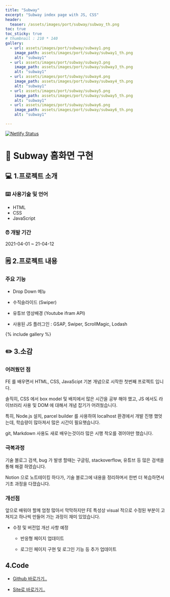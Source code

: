 ```yaml
---
title: "Subway"
excerpt: "Subway index page with JS, CSS"
header:
  teaser: /assets/images/port/subway/subway_th.png
toc: true
toc_sticky: true
# thumbnail : 210 * 140
gallery:
  - url: assets/images/port/subway/subway1.png
    image_path: assets/images/port/subway/subway1_th.png
    alt: "subway1"
  - url: assets/images/port/subway/subway3.png
    image_path: assets/images/port/subway/subway3_th.png
    alt: "subway1"
  - url: assets/images/port/subway/subway4.png
    image_path: assets/images/port/subway/subway4_th.png
    alt: "subway1"
  - url: assets/images/port/subway/subway5.png
    image_path: assets/images/port/subway/subway5_th.png
    alt: "subway1"
  - url: assets/images/port/subway/subway6.png
    image_path: assets/images/port/subway/subway6_th.png
    alt: "subway1"

---
```


[![Netlify Status](https://api.netlify.com/api/v1/badges/4ecc6bac-a7f3-40a6-b4c2-b5b8ca27b50b/deploy-status)](https://app.netlify.com/sites/hardcore-dijkstra-7a109c/deploys)

# 🌮 Subway 홈화면 구현


## 💻 1.프로젝트 소개  

### ⌨️ 사용기술 및 언어    

- HTML
- CSS
- JavaScript


### ⏰ 개발 기간  
2021-04-01 ~ 21-04-12 


## 🗒 2.프로젝트 내용

### 주요 기능

 - Drop Down 메뉴 

 - 수직슬라이드 (Swiper) 
 
 - 유튜브 영상배경 (Youtube ifram API)
 
 - 사용된 JS 플러그인 : GSAP, Swiper, ScrollMagic, Lodash


{% include gallery %}


## ✏️ 3.소감

### 어려웠던 점  
FE 를 배우면서 HTML, CSS, JavaScipt 기본 개념으로 시작한 첫번째 프로젝트 입니다.

솔직히, CSS 에서 box model 및 배치에서 많은 시간을 공부 해야 했고, JS 에서도 라이브러리 사용 및 DOM 에 대해서 개념 잡기가 어려웠습니다.

특히, Node.js 설치, parcel builder 를 사용하여 localhost 환경에서 개발 진행 했엇는데, 학습량이 많아져서 많은 시간이 필요햇습니다.

git, Markdown 사용도 새로 배우는것이라 많은 시행 착오를 겪어야만 했습니다.


### 극복과정

기술 블로그 검색, bug 가 발생 할때는 구글링, stackoverflow, 유튜브 등 많은 검색을 통해 해결 하였습니다.

Notion 으로 노트테이킹 하다가, 기술 블로그에 내용을 정리하며서 한번 더 복습하면서 기초 과정을 다졌습니다.



### 개선점

앞으로 배워야 할께 엄청 많아서 막막하지만 FE 특성상 visual 적으로 수정된 부분이 고쳐지고 하나씩 만들어 가는 과정이 재미 있었습니다.


- 수정 및 버전업 개선 사항 예정

    - 반응형 페이지 업데이트

    - 로그인 페이지 구현 및 로그인 기능 등 추가 업데이트


## 4.Code

- [Github 바로가기..](https://github.com/jacobkosmart/12.Apr.21_Subway_JS_CSS)

- [Site로 바로가기..](https://hardcore-dijkstra-7a109c.netlify.app/)